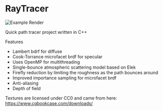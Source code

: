 # RayTracer

![Example Render](Render.png)

Quick path tracer project written in C++ 

Features
- Lambert bdrf for diffuse
- Cook-Torrance microfacet brdf for specular
- Uses OpenMP for multithreading
- Single-bounce atmospheric scattering model based on Elek
- Firefly reduction by limiting the roughness as the path bounces around
- Improved importance sampling for microfacet brdf
- Anti-aliasing
- Depth of field

Textures are licensed under CC0 and came from here: https://www.cgbookcase.com/downloads/
